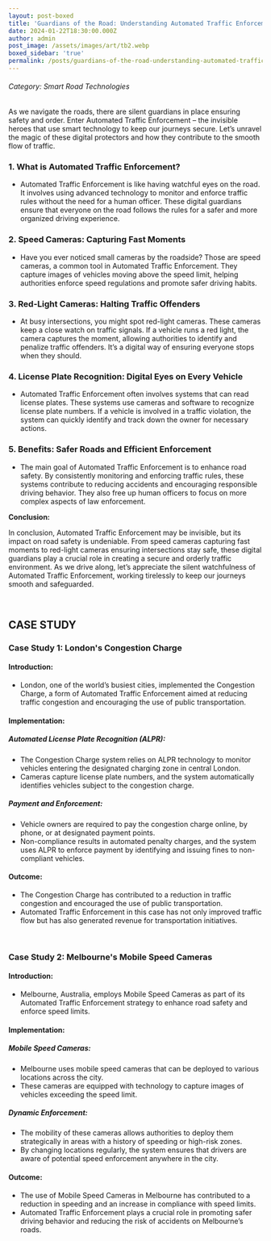 ```yaml
---
layout: post-boxed
title: 'Guardians of the Road: Understanding Automated Traffic Enforcement'
date: 2024-01-22T18:30:00.000Z
author: admin
post_image: /assets/images/art/tb2.webp
boxed_sidebar: 'true'
permalink: /posts/guardians-of-the-road-understanding-automated-traffic-enforcement
---
```


###### Category: Smart Road Technologies

As we navigate the roads, there are silent guardians in place ensuring safety and order. Enter Automated Traffic Enforcement – the invisible heroes that use smart technology to keep our journeys secure. Let’s unravel the magic of these digital protectors and how they contribute to the smooth flow of traffic.

### 1. What is Automated Traffic Enforcement?

* Automated Traffic Enforcement is like having watchful eyes on the road. It involves using advanced technology to monitor and enforce traffic rules without the need for a human officer. These digital guardians ensure that everyone on the road follows the rules for a safer and more organized driving experience.

### 2. Speed Cameras: Capturing Fast Moments

* Have you ever noticed small cameras by the roadside? Those are speed cameras, a common tool in Automated Traffic Enforcement. They capture images of vehicles moving above the speed limit, helping authorities enforce speed regulations and promote safer driving habits.

### 3. Red-Light Cameras: Halting Traffic Offenders

* At busy intersections, you might spot red-light cameras. These cameras keep a close watch on traffic signals. If a vehicle runs a red light, the camera captures the moment, allowing authorities to identify and penalize traffic offenders. It’s a digital way of ensuring everyone stops when they should.

### 4. License Plate Recognition: Digital Eyes on Every Vehicle

* Automated Traffic Enforcement often involves systems that can read license plates. These systems use cameras and software to recognize license plate numbers. If a vehicle is involved in a traffic violation, the system can quickly identify and track down the owner for necessary actions.

### 5. Benefits: Safer Roads and Efficient Enforcement

* The main goal of Automated Traffic Enforcement is to enhance road safety. By consistently monitoring and enforcing traffic rules, these systems contribute to reducing accidents and encouraging responsible driving behavior. They also free up human officers to focus on more complex aspects of law enforcement.

<b>Conclusion:</b>

<p>

In conclusion, Automated Traffic Enforcement may be invisible, but its impact on road safety is undeniable. From speed cameras capturing fast moments to red-light cameras ensuring intersections stay safe, these digital guardians play a crucial role in creating a secure and orderly traffic environment. As we drive along, let’s appreciate the silent watchfulness of Automated Traffic Enforcement, working tirelessly to keep our journeys smooth and safeguarded.

</p>
<br>

## CASE STUDY

### Case Study 1: London's Congestion Charge

#### Introduction:

* London, one of the world’s busiest cities, implemented the Congestion Charge, a form of Automated Traffic Enforcement aimed at reducing traffic congestion and encouraging the use of public transportation.

#### Implementation:

##### Automated License Plate Recognition (ALPR):

* The Congestion Charge system relies on ALPR technology to monitor vehicles entering the designated charging zone in central London.
* Cameras capture license plate numbers, and the system automatically identifies vehicles subject to the congestion charge.

##### Payment and Enforcement:

* Vehicle owners are required to pay the congestion charge online, by phone, or at designated payment points.
* Non-compliance results in automated penalty charges, and the system uses ALPR to enforce payment by identifying and issuing fines to non-compliant vehicles.

#### Outcome:

* The Congestion Charge has contributed to a reduction in traffic congestion and encouraged the use of public transportation.
* Automated Traffic Enforcement in this case has not only improved traffic flow but has also generated revenue for transportation initiatives.

<br>

### Case Study 2: Melbourne's Mobile Speed Cameras

#### Introduction:

* Melbourne, Australia, employs Mobile Speed Cameras as part of its Automated Traffic Enforcement strategy to enhance road safety and enforce speed limits.

#### Implementation:

##### Mobile Speed Cameras:

* Melbourne uses mobile speed cameras that can be deployed to various locations across the city.
* These cameras are equipped with technology to capture images of vehicles exceeding the speed limit.

##### Dynamic Enforcement:

* The mobility of these cameras allows authorities to deploy them strategically in areas with a history of speeding or high-risk zones.
* By changing locations regularly, the system ensures that drivers are aware of potential speed enforcement anywhere in the city.

#### Outcome:

* The use of Mobile Speed Cameras in Melbourne has contributed to a reduction in speeding and an increase in compliance with speed limits.
* Automated Traffic Enforcement plays a crucial role in promoting safer driving behavior and reducing the risk of accidents on Melbourne’s roads.
